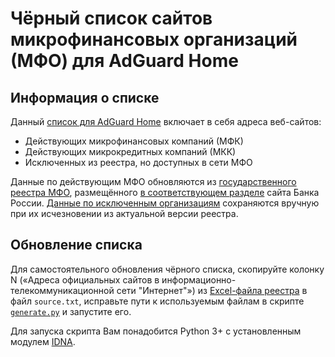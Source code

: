 # Чёрный список сайтов микрофинансовых организаций (МФО) для AdGuard Home

## Информация о списке

Данный [список для AdGuard Home](blocklist.txt) включает в себя адреса веб-сайтов:

- Действующих микрофинансовых компаний (МФК)
- Действующих микрокредитных компаний (МКК)
- Исключенных из реестра, но доступных в сети МФО

Данные по действующим МФО обновляются из [государственного реестра МФО][registry-file],
размещённого [в соответствующем разделе][registry-page] сайта Банка России. [Данные по исключенным организациям](mirrors.txt) сохраняются вручную при их исчезновении из актуальной версии реестра.

## Обновление списка

Для самостоятельного обновления чёрного списка, скопируйте колонку N («Адреса официальных сайтов в информационно-телекоммуникационной сети "Интернет"») из [Excel-файла реестра][registry-file] в файл `source.txt`, исправьте пути к используемым файлам в скрипте [`generate.py`](generate.py) и запустите его.

Для запуска скрипта Вам понадобится Python 3+ с установленным модулем [IDNA](https://pypi.org/project/idna/).

[registry-file]: <https://cbr.ru/vfs/finmarkets/files/supervision/list_MFO.xlsx> "Государственный реестр микрофинансовых организаций"
[registry-page]: <https://cbr.ru/microfinance/registry/> "Реестры субъектов рынка микрофинансирования"
